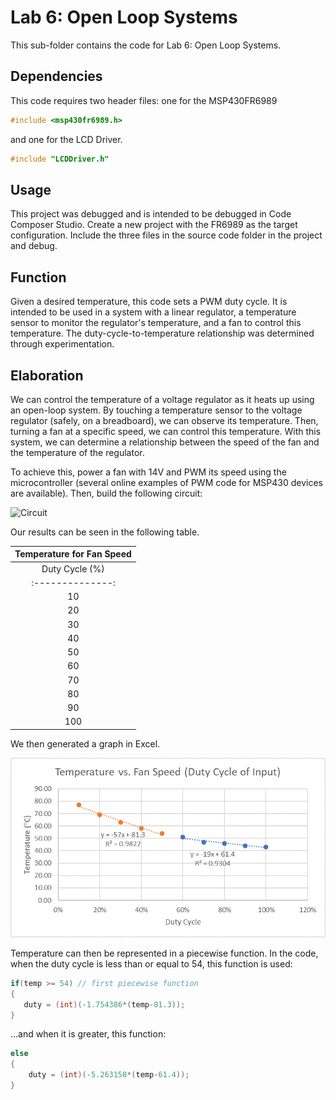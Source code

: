 # Lab 6: Open Loop Systems

This sub-folder contains the code for Lab 6: Open Loop Systems.

## Dependencies

This code requires two header files: one for the MSP430FR6989

```c
#include <msp430fr6989.h>
```

and one for the LCD Driver.

```c
#include "LCDDriver.h"
```

## Usage

This project was debugged and is intended to be debugged in Code Composer Studio. Create a new project with the FR6989 as the target configuration. Include the three files in the source code folder in the project and debug.

## Function

Given a desired temperature, this code sets a PWM duty cycle. It is intended to be used in a system with a linear regulator, a temperature sensor to monitor the regulator's temperature, and a fan to control this temperature. The duty-cycle-to-temperature relationship was determined through experimentation.

## Elaboration

We can control the temperature of a voltage regulator as it heats up using an open-loop system. By touching a temperature sensor to the voltage regulator (safely, on a breadboard), we can observe its temperature. Then, turning a fan at a specific speed, we can control this temperature. With this system, we can determine a relationship between the speed of the fan and the temperature of the regulator.

To achieve this, power a fan with 14V and PWM its speed using the microcontroller (several online examples of PWM code for MSP430 devices are available). Then, build the following circuit:

![Circuit]()



Our results can be seen in the following table.

|    **Temperature for Fan Speed**    |
|:-----------------------------------:|
| Duty Cycle (%) | Temperature (degC) |
|:--------------:|:------------------:|
| 10             | 77                 |
| 20             | 69                 |
| 30             | 63                 |
| 40             | 58                 |
| 50             | 54                 |
| 60             | 51                 |
| 70             | 47                 |
| 80             | 46                 |
| 90             | 44                 |
| 100            | 43                 |

We then generated a graph in Excel.

 ![Temperature vs. Duty Cycle](temp_vs_duty.png)

Temperature can then be represented in a piecewise function. In the code, when the duty cycle is less than or equal to 54, this function is used:

```c
if(temp >= 54) // first piecewise function
{
   duty = (int)(-1.754386*(temp-81.3));
}
```

...and when it is greater, this function:

```c
else
{
    duty = (int)(-5.263158*(temp-61.4));
}
```